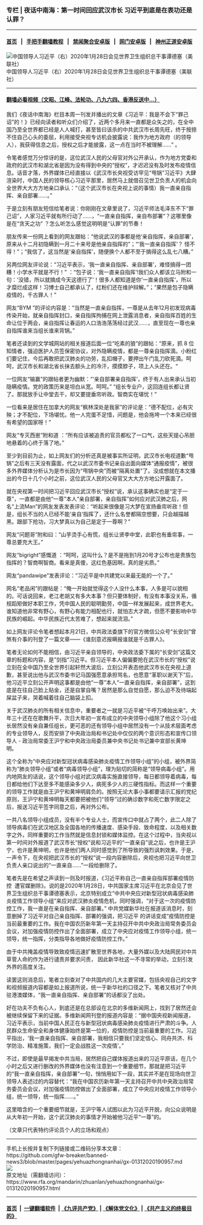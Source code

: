 ### 专栏 | 夜话中南海：第一时间回应武汉市长    习近平到底是在表功还是认罪？
------------------------

#### [首页](https://github.com/gfw-breaker/banned-news3/blob/master/README.md) &nbsp;&nbsp;|&nbsp;&nbsp; [手把手翻墙教程](https://github.com/gfw-breaker/guides/wiki) &nbsp;&nbsp;|&nbsp;&nbsp; [禁闻聚合安卓版](https://github.com/gfw-breaker/bn-android) &nbsp;&nbsp;|&nbsp;&nbsp; [网门安卓版](https://github.com/oGate2/oGate) &nbsp;&nbsp;|&nbsp;&nbsp; [神州正道安卓版](https://github.com/SzzdOgate/update) 



<div id="headerimg">
 <img alt="中国领导人习近平（右）2020年1月28日会见世界卫生组织总干事谭德塞（美联社）" src="https://www.rfa.org/mandarin/zhuanlan/yehuazhongnanhai/gx-01312020190957.html/15.jpg/@@images/a568de6d-d2a1-48cc-9104-b36a8d0a395f.jpeg" title="中国领导人习近平（右）2020年1月28日会见世界卫生组织总干事谭德塞（美联社）"/>
 <div id="headerimgcontents">
  <div id="headerimgcaption">
   <span>
    中国领导人习近平（右）2020年1月28日会见世界卫生组织总干事谭德塞（美联社）
   </span>
   <!-- zoomattribute -->
  </div>
  <!-- headerimgcaption -->
 </div>
 <!-- headerimagecontents -->
</div>

<hr/>


#### [翻墙必看视频（文昭、江峰、法轮功、八九六四、香港反送中...）](http://167.172.214.107/home.html)

<div id="storytext">
 <div>
  <div class="slot_header">
  </div>
 </div>
 <p>
  我们《夜话中南海》栏目本周一刊发并播出的文章《习近平：我是不会下“罪己诏”的！》已经向读者和听众们介绍了，近两个多月来一直都是众矢之的，在全中国乃至全世界都已经是人人喊打，甚至皆曰该杀的中共武汉市长周先旺，终于按捺不住自己心头的委屈，利用接受央视专访机会披露说：我作为地方政府（的领导人），我获得信息之后，授权之后才能披露，这一点在当时不被理解……” 。
 </p>
 <p>
  令笔者感觉万分惊讶的是，这位武汉人民的父母官对外公开承认，作为地方党委和政府的武汉市和湖北省是因为没有得到中央的“授权”，才迟迟没有及时发布疫情信息。话音才落，外界媒体已经直接以《武汉市长央视受访罕见“甩锅”习近平》大肆渲染时，中国人民的领导核心习近平那里，居然马上就借召见世卫负责人的机会向全世界大大方方地亲口承认：“（这个武汉市长在央视上说的事情）我一直亲自指挥、亲自部署……。”
 </p>
 <p>
  于是立刻有朋友短信给笔者说：你刚刚在文章里说了，习近平师法毛泽东不下“罪己诏”，人家习近平就有所行动了……，“一直亲自指挥，亲自布部署“？这哪里像是在“贪天之功” ？怎么听怎么感觉这明明是“认罪”的节奏！
 </p>
 <p>
  朋友传来一份网上看到的网友跟帖：“他说武汉的事都是他‘亲自指挥，亲自部署’，原来从十二月初隐瞒到一月二十来号是他亲自指挥的”；“‘我一直亲自指挥’？ 怪不得！”；“我信了，这当然是‘亲自指挥’，随便换个人都不至于搞得这么乱七八糟。”
 </p>
 <p>
  另两位网友评论说：“习近平表示，‘我一直亲自指挥、亲自部署’，难怪搞得一团糟！小学水平就是不行！” ：“包子说：‘我一直亲自指挥’!我们众人都该立马附和一句：‘没错，所以就搞成今天这德行了’！很多人都知道是你’一直亲自指挥‘，所以才糜烂成这样！习博士自己都承认了，红粉们还在维护辩解。”；“果然是包子隐瞒疫情的，千古罪人！”
 </p>
 <p>
  网友“BYM ”的评论内容是：“当然是一直亲自指挥，一尊是从去年12月初发现病毒传染开始，就亲自指挥封口，亲自指挥拘捕在网上泄露消息者，亲自指挥百姓的生命让位于两会，亲自指挥让春运的人口浩浩荡荡经过武汉……，直至现在一尊也亲自指挥谁来当组长谁来背锅。”
 </p>
 <p>
  笔者还读到的文学城网站的相关报道后面一位“吃素的狼”的跟帖：“原来，抓 8 位知情者，强迫医护人员签保密协议，对外隐瞒疫情，都是一尊亲自指挥滴。小粉红们要记住，今后再敢把武汉肺炎的功劳，乱扣帽子，要押出午门乱刀砍死滴。呵呵，武汉市长和湖北省长抹去额头上的冷汗，摸摸脖子，项上人头还在。“
 </p>
 <p>
  一位网友“输赢”的跟帖者更为幽默：“‘亲自部署亲自指挥’，终于有人出来承认当初隐瞒疫情。党的政策历来是坦白从宽。呵呵。” “组长专业户，这回连组长都让贤了。那就放手让中堂去干，却又要提垂帘听政。智商实在堪忧！”
 </p>
 <p>
  一位看来是居住在加拿大的网友“枫林深处是我家”的评论是：“德不配位，必有灾殃；才不配位，下场堪忧。他一人完蛋不足惜，问题是，他会拖垮一个本来已经很有希望的国家呀！”
 </p>
 <p>
  网友“专灭西崽”附和道 ：“所有应该被追责的官员都松了一口气，这些天提心吊胆地悬着的心终于落了地。”
 </p>
 <p>
  至少到目前为止，如上网友们的分析还真是被事实所证明，武汉市长电视道歉“甩锅”之后有三天没有露面，代之以武汉市委书记亲自出面向媒体“通报疫情”，被很多外界媒体分析认为是市长因为“甩锅中央”而被“隔离处置”了。没成想就在本文播出的今日十几个小时之前，这位武汉人民的父母官又大大方方地公开露面了。
 </p>
 <p>
  就在央视第一时间把习近平回应武汉市长“授权”说，承认这事确实也是“定于一尊”，一直都是由他“一尊”本人“亲自部署，亲自指挥”如何应对武汉肺之后，网名“上流Man”的网友发表发表评论：“听起来很像是习大梦在宣扬垂帘听政！但是，组长不当的人已经不能‘亲自‘指挥了，还什么名誉都隔空想要，只会越描越黑。跟部下抢功，习大梦真以为自己是定于一尊啊？”
 </p>
 <p>
  网友“问题哥”附和曰：“山芋烫手心有慌，组长让贤李中堂，此职也有垂帘事，一尊总要充大王。”
 </p>
 <p>
  网友“bigright”感慨道 ：“呵呵，这叫什么？是不是拖到1月20号才公布也是贵族包指挥的？智商啊智商。看来是真傻，这红色基因啊，真的是劣质。”
 </p>
 <p>
  网友“pandawipe”发表评论：“习近平是中共建党以来最无能的一个了。”
 </p>
 <p>
  网名“老品闲”的跟帖是：“俺一开始就觉得这个人没什么本事，人多是可以貌相的。可话说回来，老江老胡又有多大本事？但只要体制好，有没有本事没关系，循规蹈矩做好本职工作，凭中国人民的聪明勤劳，中国一样发展起来，成世界老大。谁知道他非常有野心，有野心有能力相配也行，就怕志大才疏，但愿不要影响中华民族的崛起。中华民族近代太苦难了，想起来就流泪。”
 </p>
 <p>
  如上网友评论令笔者想起本月21日，中共政法委旗下的官方微信公众号“长安剑”曾煞有介事的刊登了一篇文章——《谁刻意迟报瞒报谁就是千古罪人》。
 </p>
 <p>
  笔者无论如何不能相信，由习近平亲自领导的，中央政法委下属的“长安剑”这篇文章的标题和内容，是”剑指“习近平。但习近平本人偏偏要抢在武汉市长的“授权”说立刻在全中国乃至全世界引起轩然大波后，立刻公开表态他武汉市长在央视上道歉，甚至说出他与武汉市委书记马国强愿意承担骂名，也愿意“革职以谢天下”后，他习近平立刻公开声明这事都是由他“一尊”本人“一直亲自指挥，亲自部署”，这到底是在往自己脸上贴金，还是自掌自嘴？居然是那么自觉自愿，那么迫不及待端起屎盆子来，哭着喊着往自己脑袋上扣。
 </p>
 <p>
  关于武汉肺炎的所有相关信息中，重要者之一就是习近平被“千呼万唤始出来”。大年三十还在在歌舞升平，次日大年初一宣布成立的中央领导小组除了他这个习小组长居然没有亲自兼任组长，更可恶的还有领导小组中居然没有一个从技术层面考虑的专业领导人，反而安排了中央政治局和书记处中仅仅的两个意识形态和宣传口领导人 - 政治局常委王沪宁和中央政治局委员兼中央书记处书记兼中宣部长黄坤明。
 </p>
 <p>
  这个全称为“中央应对新型冠状病毒感染肺炎疫情工作领导小组”的小组，被外界简称为“肺炎领导小组”或者“病毒领导小组”，理为贴切的简称是“领导病毒小组”。用内地网友的话说，这个领导小组对武汉病毒实施直接领导，每日都领导着病毒，每日都给他们下达至多不能感染多少人，病死多少人的三硬性指标。而这样一个重要的领导工作就是由王沪宁和黄坤明肩负的。按照无论大事小事都要请示汇报的党纪原则，王沪宁和黄坤明每天都要把被他们“领导”过的确诊数字和死亡数字限定之后，报送习近平签字同意之后，再对外公布。
 </p>
 <p>
  一共八名领导小组成员，没有半个专业人士，而宣传口中就占了两个，此二人除了领导病毒们在武汉地区及全国各地的传播速度、感染手段、致命程度，以及相关数字之外，同样重要的工作当然就是信息封锁和媒体监控。在这个过程中，当央视以第一时间对外报道了武汉市长“授权”说和习近平的“一直亲自”说之后，也许是王沪宁，也许是黄坤明，也许是他们两人同时感觉到了所导致的强烈讽刺效果。于是，一声令下，在央视把武汉市长的“授权”说一段内容删除后，央视也把习近平向世卫负责人亲口说出的“一直亲自……”一段给删除了。
 </p>
 <p>
  笔者先是在希望之声读到一则及时报道，《习近平称自己一直亲自指挥部署疫情防控  遭官媒删除》。说的是2020年1月28日，中共国家主席习近平在北京会见了世界卫生组织总干事谭德塞表示，北京特别成立“中共中央应对新型冠状病毒感染肺炎疫情工作领导小组”来应对武汉肺炎疫情危机，同时强调，“对于这一次的疫情防控工作，我一直是在亲自指挥、亲自部署。” 中共党媒新华社在报道该消息时，刻意删掉了习近平对自己亲自指挥、部署的强调，把习近平 的讲话变成“疫情防控是当前最重要的工作。我在中国农历新年第一天主持召开中共中央政治局常务委员会会议，对加强疫情防控作出了全面部署，成立了中央应对疫情工作领导小组，统一领导，统一指挥，分类指导各地做好疫情防控工作。”
 </p>
 <p>
  由于中共掩盖疫情导致致疫情迅速扩散至世界各地，大量外媒以及大陆网民对中共草菅人命的作为进行谴责并要求问责， 因此新华社这一不寻常的举动，立刻引发外界的高度关注。
 </p>
 <p>
  读罢这则消息后，笔者立刻查对了中共国内的几大主要官媒，包括央视自己的文字和视频报道内容都是如上报道所说，统一于新华社的口径之下。笔者又核对了中共驻港澳媒体，“我一直亲自指挥、亲自部署”的话都没了出处。
 </p>
 <p>
  好在功夫不负有心人，到底还是在总部设在北京的多维新闻网上，找到了居然还会被继续保留下来的证据。多维新闻网刊登的报道内容是：“据中国央视新闻报道，习近平表示，当前中国人民正在与新型冠状病毒感染肺炎疫情进行严肃的斗争。人民群众生命安全和身体健康始终是第一位的，疫情防控是当前最重要的工作。习近平指出，‘我一直亲自指挥、亲自部署，我相信只要我们坚定信心、同舟共济、科学防治、精准施策，我们一定会战胜这一次疫情’。”
 </p>
 <p>
  不过，即使是最早揭发中共当局，居然把自己媒体报道出来的习近平原话，在几个小时之后又进行删改的外界媒体也没有注意到一个重要细节，那就是把习近平的“我一直亲自指挥，亲自部署”一句，悄悄用如下一段，其实并不是在现场向世卫领导人表述过的内容替代：“我在中国农历新年第一天主持召开中共中央政治局常务委员会会议，对加强疫情防控做出了全面部署，成立了中央应对疫情工作领导小组，统一领导，统一指挥……。”
 </p>
 <p>
  这里暗含的一个重要细节就是，王沪宁等人试图以此为习近平开脱，向公众说明是从大年初一开始，这个武汉肺炎的事情才开始被他习近平“一尊”的。
 </p>
 <p>
  （文章只代表特约评论员个人的立场和观点）
 </p>
</div>

<hr/>
手机上长按并复制下列链接或二维码分享本文章：<br/>
https://github.com/gfw-breaker/banned-news3/blob/master/pages/yehuazhongnanhai/gx-01312020190957.md <br/>
<a href='https://github.com/gfw-breaker/banned-news3/blob/master/pages/yehuazhongnanhai/gx-01312020190957.md'><img src='https://github.com/gfw-breaker/banned-news3/blob/master/pages/yehuazhongnanhai/gx-01312020190957.md.png'/></a> <br/>
原文地址（需翻墙访问）：https://www.rfa.org/mandarin/zhuanlan/yehuazhongnanhai/gx-01312020190957.html


------------------------
#### [首页](https://github.com/gfw-breaker/banned-news3/blob/master/README.md) &nbsp;|&nbsp; [一键翻墙软件](https://github.com/gfw-breaker/nogfw/blob/master/README.md) &nbsp;| [《九评共产党》](https://github.com/gfw-breaker/9ping.md/blob/master/README.md#九评之一评共产党是什么) | [《解体党文化》](https://github.com/gfw-breaker/jtdwh.md/blob/master/README.md) | [《共产主义的终极目的》](https://github.com/gfw-breaker/gczydzjmd.md/blob/master/README.md)


<img src='http://gfw-breaker.win/banned-news3/pages/yehuazhongnanhai/gx-01312020190957.md' width='0px' height='0px'/>